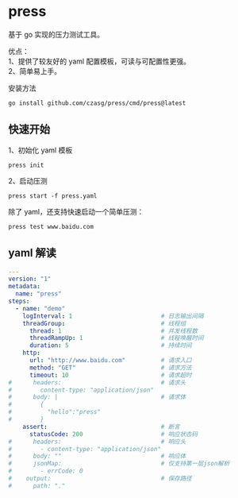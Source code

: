 # press

基于 go 实现的压力测试工具。

优点：     
1、提供了较友好的 yaml 配置模板，可读与可配置性更强。     
2、简单易上手。   

安装方法
```shell script
go install github.com/czasg/press/cmd/press@latest
```


## 快速开始
1、初始化 yaml 模板
```shell script
press init
```

2、启动压测  
```shell script
press start -f press.yaml
```

除了 yaml，还支持快速启动一个简单压测：
```shell script
press test www.baidu.com
```

## yaml 解读
```yaml
---
version: "1"
metadata:
  name: "press"
steps:
  - name: "demo"
    logInterval: 1                         # 日志输出间隔
    threadGroup:                           # 线程组
      thread: 1                            # 并发线程数
      threadRampUp: 1                      # 线程唤醒时间
      duration: 5                          # 持续时间
    http:
      url: "http://www.baidu.com"          # 请求入口
      method: "GET"                        # 请求方法
      timeout: 10                          # 请求超时
#      headers:                            # 请求头 
#        content-type: "application/json"
#      body: |                             # 请求体
#        {
#          "hello":"press"
#        }
    assert:                                # 断言
      statusCode: 200                      # 响应状态码
#      headers:                            # 响应头
#        - content-type: "application/json"
#      body: ""                            # 响应体
#      jsonMap:                            # 仅支持第一层json解析
#        - errCode: 0
#    output:                               # 保存路径                       
#      path: "."
```
